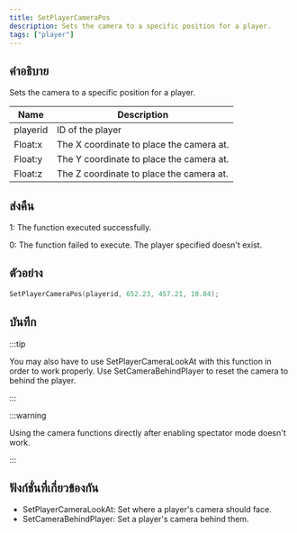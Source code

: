 ```yaml
---
title: SetPlayerCameraPos
description: Sets the camera to a specific position for a player.
tags: ["player"]
---
```


## คำอธิบาย

Sets the camera to a specific position for a player.

| Name     | Description                              |
| -------- | ---------------------------------------- |
| playerid | ID of the player                         |
| Float:x  | The X coordinate to place the camera at. |
| Float:y  | The Y coordinate to place the camera at. |
| Float:z  | The Z coordinate to place the camera at. |

## ส่งคืน

1: The function executed successfully.

0: The function failed to execute. The player specified doesn't exist.

## ตัวอย่าง

```c
SetPlayerCameraPos(playerid, 652.23, 457.21, 10.84);
```

## บันทึก

:::tip

You may also have to use SetPlayerCameraLookAt with this function in order to work properly. Use SetCameraBehindPlayer to reset the camera to behind the player.

:::

:::warning

Using the camera functions directly after enabling spectator mode doesn't work.

:::

## ฟังก์ชั่นที่เกี่ยวข้องกัน

- SetPlayerCameraLookAt: Set where a player's camera should face.
- SetCameraBehindPlayer: Set a player's camera behind them.
